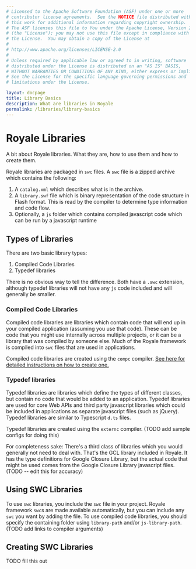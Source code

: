 ```yaml
---
# Licensed to the Apache Software Foundation (ASF) under one or more
# contributor license agreements.  See the NOTICE file distributed with
# this work for additional information regarding copyright ownership.
# The ASF licenses this file to You under the Apache License, Version 2.0
# (the "License"); you may not use this file except in compliance with
# the License.  You may obtain a copy of the License at
# 
# http://www.apache.org/licenses/LICENSE-2.0
# 
# Unless required by applicable law or agreed to in writing, software
# distributed under the License is distributed on an "AS IS" BASIS,
# WITHOUT WARRANTIES OR CONDITIONS OF ANY KIND, either express or implied.
# See the License for the specific language governing permissions and
# limitations under the License.

layout: docpage
title: Library Basics
description: What are libraries in Royale
permalink: /libraries/library-basics
---
```


# Royale Libraries

A bit about Royale libraries. What they are, how to use them and how to create them.

Royale libraries are packaged in `swc` files. A `swc` file is a zipped archive which contains the following:
1. A `catalog.xml` which describes what is in the archive.
2. A `library.swf` file which is binary representation of the code structure in Flash format. This is read by the compiler to determine type information and code flow.
3. Optionally, a `js` folder which contains compiled javascript code which can be run by a javascript runtime

## Types of Libraries
There are two basic library types:
1. Compiled Code Libraries
2. Typedef libraries

There is no obvious way to tell the difference. Both have a `.swc` extension, although typedef libraries will not have any `js` code included and will generally be smaller.

### Compiled Code Libraries
Compiled code libraries are libraries which contain code that will end up in your compiled application (assuming you use that code). These can be code that you might use internally across multiple projects, or it can be a library that was compiled by someone else. Much of the Royale framework is compiled into `swc` files that are used in applications.

Compiled code libraries are created using the `compc` compiler. [See here for detailed instructions on how to create one.](compiled-code-libraries)

### Typedef libraries
Typedef libraries are libraries which define the types of different classes, but contain no code that would be added to an application. Typedef libraries are used for core Web APIs and third party javascript libraries which could be included in applications as separate javascript files (such as jQuery). Typedef libraries are similar to Typescript `d.ts` files.

Typedef libraries are created using the `externc` compiler. (TODO add sample configs for doing this)

For completeness sake: There's a third class of libraries which you would generally not need to deal with. That's the GCL library included in Royale. It has the type definitions for Google Closure Library, but the actual code that might be used comes from the Google Closure Library javascript files. (TODO -- edit this for accuracy)

## Using SWC Libraries

To use `swc` libraries, you include the `swc` file in your project. Royale framework `swc`s are made available automatically, but you can include any `swc` you want by adding the file. To use compiled code libraries, you should specify the containing folder using `library-path` and/or `js-library-path`. (TODO add links to compiler arguments)

## Creating SWC Libraries

TODO fill this out